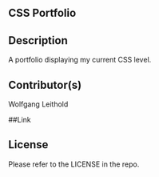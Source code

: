 ## CSS Portfolio

## Description

A portfolio displaying my current CSS level.

## Contributor(s)

Wolfgang Leithold

##Link


## License

Please refer to the LICENSE in the repo.
